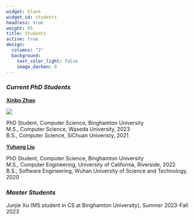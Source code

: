 ```yaml
---
widget: blank
widget_id: students
headless: true
weight: 95
title: Students
active: true
design:
  columns: "2"
  background:
    text_color_light: false
    image_darken: 0
---
```

### ***Current PhD Students***

**[X﻿inbo Zhao](xinbozhao.com)**

![](icon.png)

PhD Student, Computer Science, Binghamton University\
M.S., Computer Science, Waseda University, 2023\
B.S., Computer Science, SiChuan Univeristy, 2021

**[Y﻿uhang Liu](yuhangliu.com)**

PhD Student, Computer Science, Binghamton University\
M.S., Computer Engineering, University of California, Riverside, 2022\
B.S., Software Engineering, Wuhan University of Science and Technology, 2020

### ***Master Students***

J﻿unjie Xu (MS student in CS at Binghamton University), Summer 2023-Fall 2023